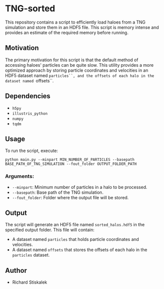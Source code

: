 # TNG-sorted

This repository contains a script to efficiently load haloes from a TNG simulation and store them in an HDF5 file. This script is memory intense and provides an estimate of the required memory before running.

## Motivation

The primary motivation for this script is that the default method of accessing haloes' particles can be quite slow. This utility provides a more optimized approach by storing particle coordinates and velocities in an HDF5 dataset named `particles``, and the offsets of each halo in the dataset named `offsets``.

## Dependencies

- `h5py`
- `illustris_python`
- `numpy`
- `tqdm`

## Usage

To run the script, execute:

```
python main.py --minpart MIN_NUMBER_OF_PARTICLES --basepath BASE_PATH_OF_TNG_SIMULATION --fout_folder OUTPUT_FOLDER_PATH
```

### Arguments:

- `--minpart`: Minimum number of particles in a halo to be processed.
- `--basepath`: Base path of the TNG simulation.
- `--fout_folder`: Folder where the output file will be stored.

## Output

The script will generate an HDF5 file named `sorted_halos.hdf5` in the specified output folder. This file will contain:
- A dataset named `particles` that holds particle coordinates and velocities.
- A dataset named `offsets` that stores the offsets of each halo in the `particles` dataset.

## Author

- Richard Stiskalek
